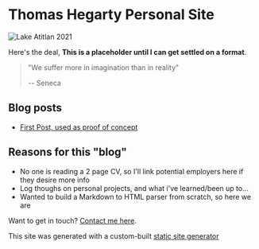 # Thomas Hegarty Personal Site

![Lake Atitlan 2021](/images/tomsphoto.jpeg)

Here's the deal, **This is a placeholder until I can get settled on a format**.

> "We suffer more in imagination than in reality"
>
> -- Seneca

## Blog posts

- [First Post, used as proof of concept](/blog/firstpost)

## Reasons for this "blog"

- No one is reading a 2 page CV, so I'll link potential employers here if they desire more info
- Log thoughs on personal projects, and what i've learned/been up to...
- Wanted to build a Markdown to HTML parser from scratch, so here we are

Want to get in touch? [Contact me here](/contact).

This site was generated with a custom-built [static site generator](https://github.com/NotNotState/tomsblog)